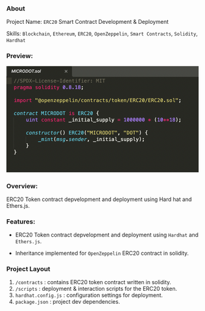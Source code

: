 ### About

Project Name: `ERC20` Smart Contract Development & Deployment

Skills: `Blockchain`, `Ethereum`, `ERC20`, `OpenZeppelin`, `Smart Contracts`, `Solidity`, `Hardhat`

### Preview:

![image info](./assets/token-contract-img.png)

### Overview:

ERC20 Token contract depvelopment and deployment using Hard hat and Ethers.js.

### Features:

- ERC20 Token contract depvelopment and deployment using `Hardhat` and `Ethers.js`.

- Inheritance implemented for `OpenZeppelin` ERC20 contract in solidity.

### Project Layout

1. `/contracts` : contains ERC20 token contract written in solidity.
2. `/scripts` : deployment & interaction scripts for the ERC20 token.
3. `hardhat.config.js` : configuration settings for deployment.
4. `package.json` : project dev dependencies.
